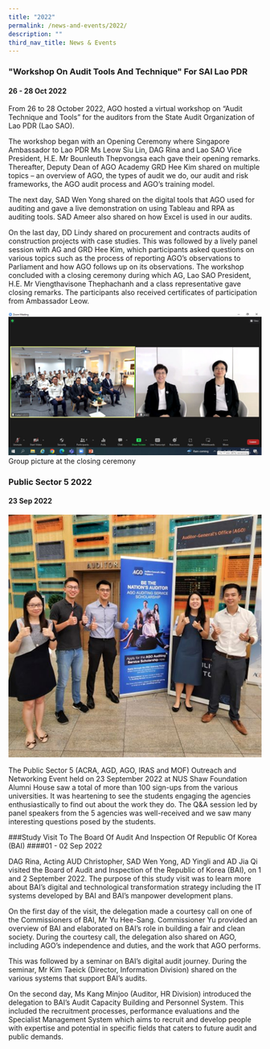 ```yaml
---
title: "2022"
permalink: /news-and-events/2022/
description: ""
third_nav_title: News & Events
---
```

### "Workshop On Audit Tools And Technique" For SAI Lao PDR
#### 26 - 28 Oct 2022

From 26 to 28 October 2022, AGO hosted a virtual workshop on “Audit Technique and Tools” for the auditors from the State Audit Organization of Lao PDR (Lao SAO).

The workshop began with an Opening Ceremony where Singapore Ambassador to Lao PDR Ms Leow Siu Lin, DAG Rina and Lao SAO Vice President, H.E. Mr Bounleuth Thepvongsa each gave their opening remarks. Thereafter, Deputy Dean of AGO Academy GRD Hee Kim shared on multiple topics – an overview of AGO, the types of audit we do, our audit and risk frameworks, the AGO audit process and AGO’s training model.

The next day, SAD Wen Yong shared on the digital tools that AGO used for auditing and gave a live demonstration on using Tableau and RPA as auditing tools. SAD Ameer also shared on how Excel is used in our audits.

On the last day, DD Lindy shared on procurement and contracts audits of construction projects with case studies. This was followed by a lively panel session with AG and GRD Hee Kim, which participants asked questions on various topics such as the process of reporting AGO’s observations to Parliament and how AGO follows up on its observations. The workshop concluded with a closing ceremony during which AG, Lao SAO President, H.E. Mr Viengthavisone Thephachanh and a class representative gave closing remarks. The participants also received certificates of participation from Ambassador Leow.

![](/images/News%20&%20Events%20Photos/AG%20and%20Hee%20Kim%20at%20dialogue%20with%20Laos%20PDR.jpg)
Group picture at the closing ceremony




### Public Sector 5 2022
#### 23 Sep 2022

![](/images/News%20&%20Events%20Photos/2022-PS5.jpg)

The Public Sector 5 (ACRA, AGD, AGO, IRAS and MOF) Outreach and Networking Event held on 23 September 2022 at NUS Shaw Foundation Alumni House saw a total of more than 100 sign-ups from the various universities. It was heartening to see the students engaging the agencies enthusiastically to find out about the work they do. The Q&A session led by panel speakers from the 5 agencies was well-received and we saw many interesting questions posed by the students.




###Study Visit To The Board Of Audit And Inspection Of Republic Of Korea (BAI)
####01 - 02 Sep 2022

DAG Rina, Acting AUD Christopher, SAD Wen Yong, AD Yingli and AD Jia Qi visited the Board of Audit and Inspection of the Republic of Korea (BAI), on 1 and 2 September 2022. The purpose of this study visit was to learn more about BAI’s digital and technological transformation strategy including the IT systems developed by BAI and BAI’s manpower development plans. 

On the first day of the visit, the delegation made a courtesy call on one of the Commissioners of BAI, Mr Yu Hee-Sang. Commissioner Yu provided an overview of BAI and elaborated on BAI’s role in building a fair and clean society. During the courtesy call, the delegation also shared on AGO, including AGO’s independence and duties, and the work that AGO performs.

This was followed by a seminar on BAI’s digital audit journey. During the seminar, Mr Kim Taeick (Director, Information Division) shared on the various systems that support BAI’s audits.  

On the second day, Ms Kang Minjoo (Auditor, HR Division) introduced the delegation to BAI’s Audit Capacity Building and Personnel System. This included the recruitment processes, performance evaluations and the Specialist Management System which aims to recruit and develop people with expertise and potential in specific fields that caters to future audit and public demands.

